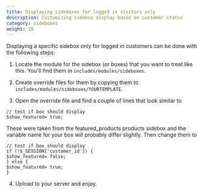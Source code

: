 ```yaml
---
title: Displaying sideboxes for logged in visitors only
description: Customizing sidebox display based on customer status 
category: sideboxes
weight: 10
---
```


Displaying a specific sidebox only for logged in customers can be done with the following steps:

1. Locate the module for the sidebox (or boxes) that you want to treat like this. You'll find them in `includes/modules/sideboxes`.

2. Create override files for them by copying them to `
includes/modules/sideboxes/YOURTEMPLATE`.

3. Open the override file and find a couple of lines that look similar to

```
// test if box should display
$show_featured= true;
```

These were taken from the featured_products products sidebox and the variable name for your box will probably differ slightly. Then change them to

```
// test if box should display
if (!$_SESSION['customer_id']) {
$show_featured= false;
} else {
$show_featured= true;
}
```

4. Upload to your server and enjoy.

